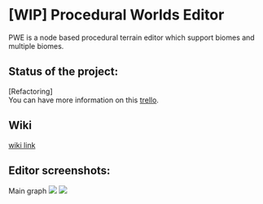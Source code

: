 # [WIP] Procedural Worlds Editor

PWE is a node based procedural terrain editor which support biomes and multiple biomes.

## Status of the project:
[Refactoring]  
You can have more information on this [trello](https://trello.com/b/ycMeDDPc/procedural-worlds).

## Wiki
[wiki link](https://github.com/alelievr/Procedural-Worlds-Editor/wiki)

## Editor screenshots:
Main graph
![](https://image.noelshack.com/fichiers/2017/39/5/1506712114-graph-github.png)
![](https://image.noelshack.com/fichiers/2017/39/5/1506712364-screen-shot-2017-09-29-at-9-12-23-pm.png)
